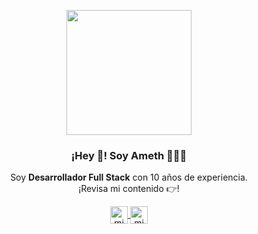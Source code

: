 <p align="center" width="300">
   <img align="center" width="200" src="https://avatars.githubusercontent.com/u/1568292?s=400&u=83a11670ee6ad488b416ca27babb4c3af2827bdd&v=4" />
   <h3 align="center">¡Hey 👋! Soy Ameth 👨🏻‍💻</h3>
</p>

<p align="center">Soy <strong>Desarrollador Full Stack</strong> con 10 años de experiencia.<br />¡Revisa mi contenido 👉!</p>
<p align="center">
  <a href="https://instagram.com/amethgabriel" target="blank">
    <img align="center" src="https://cdn.jsdelivr.net/npm/simple-icons@3.0.1/icons/instagram.svg" alt="midu.dev" height="28px" width="28px" />
  </a>
  <a href="https://twitter.com/amethordonez" target="blank">
    <img align="center" src="https://cdn.jsdelivr.net/npm/simple-icons@3.0.1/icons/twitter.svg" alt="midudev" height="28px" width="28px" />
  </a>
</p>
